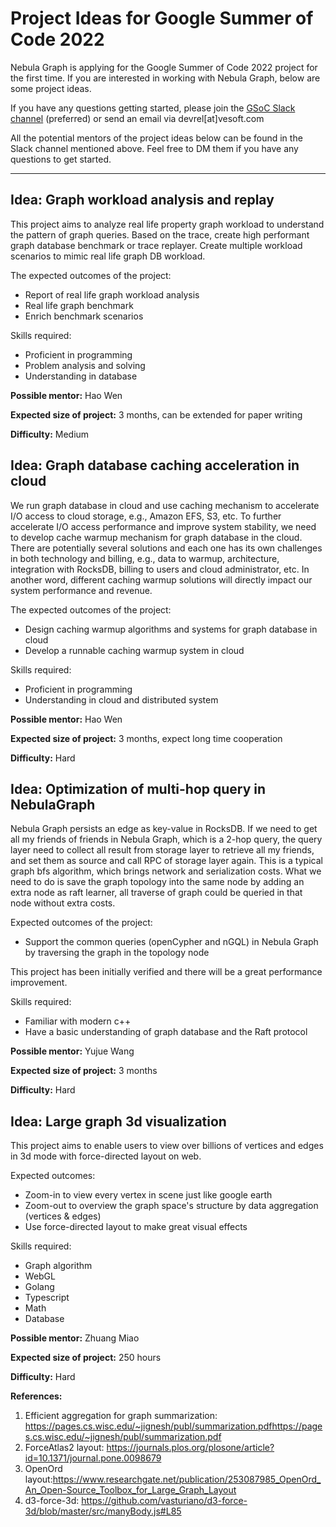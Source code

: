 # Project Ideas for Google Summer of Code 2022

Nebula Graph is applying for the Google Summer of Code 2022 project for the first time. If you are interested in working with Nebula Graph, below are some project ideas.

If you have any questions getting started, please join the [GSoC Slack channel](https://nebulagraph.slack.com/archives/C032VPK1PJB) (preferred) or send an email via devrel[at]vesoft.com

All the potential mentors of the project ideas below can be found in the Slack channel mentioned above. Feel free to DM them if you have any questions to get started.

---

## Idea: Graph workload analysis and replay

This project aims to analyze real life property graph workload to understand the pattern of graph queries. Based on the trace, create high performant graph database benchmark or trace replayer. Create multiple workload scenarios to mimic real life graph DB workload.

The expected outcomes of the project:
- Report of real life graph workload analysis
- Real life graph benchmark
- Enrich benchmark scenarios

Skills required:
- Proficient in  programming
- Problem analysis and solving
- Understanding in database

**Possible mentor:** Hao Wen

**Expected size of project:** 3 months, can be extended for paper writing

**Difficulty:** Medium


## Idea: Graph database caching acceleration in cloud

We run graph database in cloud and use caching mechanism to accelerate I/O access to cloud storage, e.g., Amazon EFS, S3, etc. To further accelerate I/O access performance and improve system stability, we need to develop cache warmup mechanism for graph database in the cloud. There are potentially several solutions and each one has its own challenges in both technology and billing, e.g., data to warmup, architecture, integration with RocksDB, billing to users and cloud administrator, etc. In another word, different caching warmup solutions will directly impact our system performance and revenue.

The expected outcomes of the project:
- Design caching warmup algorithms and systems for graph database in cloud
- Develop a runnable caching warmup system in cloud

Skills required:
- Proficient in programming
- Understanding in cloud and distributed system

**Possible mentor:** Hao Wen

**Expected size of project:** 3 months, expect long time cooperation

**Difficulty:** Hard


## Idea: Optimization of multi-hop query in NebulaGraph

Nebula Graph persists an edge as key-value in RocksDB. If we need to get all my friends of friends in Nebula Graph, which is a 2-hop query, the query layer need to collect all result from storage layer to retrieve all my friends, and set them as source and call RPC of storage layer again. This is a typical graph bfs algorithm, which brings network and serialization costs. What we need to do is save the graph topology into the same node by adding an extra node as raft learner, all traverse of graph could be queried in that node without extra costs.

Expected outcomes of the project:
- Support the common queries (openCypher and nGQL) in Nebula Graph by traversing the graph in the topology node

This project has been initially verified and there will be a great performance improvement.

Skills required:
- Familiar with modern c++
- Have a basic understanding of graph database and the Raft protocol

**Possible mentor:** Yujue Wang

**Expected size of project:** 3 months

**Difficulty:** Hard


## Idea: Large graph 3d visualization

This project aims to enable users to view over billions of vertices and edges in 3d mode with force-directed layout on web.

Expected outcomes:
- Zoom-in to view every vertex in scene just like google earth
- Zoom-out to overview the graph space's structure by data aggregation (vertices & edges)
- Use force-directed layout to make great visual effects 

Skills required:
- Graph algorithm
- WebGL
- Golang
- Typescript
- Math
- Database

**Possible mentor:** Zhuang Miao

**Expected size of project:** 250 hours

**Difficulty:** Hard

**References:**
1. Efficient aggregation for graph summarization: https://pages.cs.wisc.edu/~jignesh/publ/summarization.pdfhttps://pages.cs.wisc.edu/~jignesh/publ/summarization.pdf
2. ForceAtlas2 layout: https://journals.plos.org/plosone/article?id=10.1371/journal.pone.0098679
3. OpenOrd layout:https://www.researchgate.net/publication/253087985_OpenOrd_An_Open-Source_Toolbox_for_Large_Graph_Layout
4. d3-force-3d: https://github.com/vasturiano/d3-force-3d/blob/master/src/manyBody.js#L85
